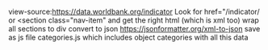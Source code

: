 view-source:https://data.worldbank.org/indicator
Look for href="/indicator/ or <section class="nav-item"
and get the right html (which is xml too)
wrap all sections to div
convert to json https://jsonformatter.org/xml-to-json
save as js file categories.js which includes object categories with all this data
